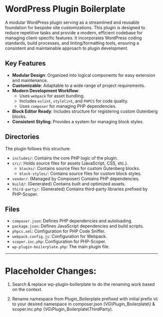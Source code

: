 # WordPress Plugin Boilerplate

A modular WordPress plugin serving as a streamlined and reusable foundation for bespoke site customizations. This plugin is designed to reduce repetitive tasks and provide a modern, efficient codebase for managing client-specific features. It incorporates WordPress coding standards, build processes, and linting/formatting tools, ensuring a consistent and maintainable approach to plugin development.

## Key Features

* **Modular Design**: Organized into logical components for easy extension and maintenance.
* **Customizable**:  Adaptable to a wide range of project requirements.
* **Modern Development Workflow**:
    * Uses `webpack` for asset bundling.
    * Includes `eslint`, `stylelint`, and `PHPCS` for code quality.
    * Uses `composer` for managing PHP dependencies.
* **Block Editor Ready**: Includes structure for registering custom Gutenberg blocks.
* **Consistent Styling**:  Provides a system for managing block styles.

## Directories

The plugin follows this structure:

* `includes/`:  Contains the core PHP logic of the plugin.
* `src/`:  Holds source files for assets (JavaScript, CSS, etc.).
    * `blocks/`: Contains source files for custom Gutenberg blocks.
    * `block-styles/`: Contains source files for custom block styles.
* `vendor/`:  (Managed by Composer)  Contains PHP dependencies.
* `build/`:  (Generated) Contains built and optimized assets.
* `third-party/`: (Generated) Contains third-party libraries prefixed by PHP-Scoper.

## Files

* `composer.json`:  Defines PHP dependencies and autoloading.
* `package.json`:  Defines JavaScript dependencies and build scripts.
* `phpcs.xml`:  Configuration for PHP Code Sniffer.
* `webpack.config.js`:  Configuration for Webpack.
* `scoper.inc.php`: Configuration for PHP-Scoper.
* `wp-plugin-boilerplate.php`:  The main plugin file.

---

# Placeholder Changes:

1. Search & replace wp-plugin-boilerplate to do the renaming work based on the context.

2. Rename namespace from Plugin_Boilerplate prefixed with initial prefix `VG` to your desired namespace in composer.json (VG\\Plugin_Boilerplate\\) & scoper.inc.php (VG\Plugin_Boilerplate\ThirdParty).
